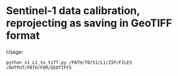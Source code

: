 # Sentinel-1 data calibration, reprojecting as saving in GeoTIFF format

Usage: 

```
python s1_L1_to_tiff.py /PATH/TO/S1/L1/ZIP/FILES /OUTPUT/PATH/FOR/GEOTIFFS 
```
